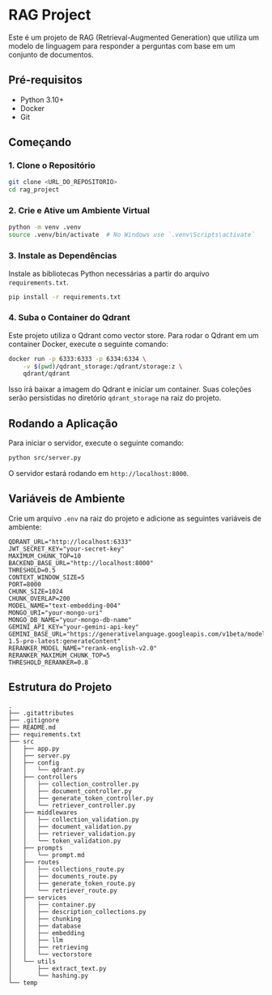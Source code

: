 # RAG Project

Este é um projeto de RAG (Retrieval-Augmented Generation) que utiliza um modelo de linguagem para responder a perguntas com base em um conjunto de documentos.

## Pré-requisitos

- Python 3.10+
- Docker
- Git

## Começando

### 1. Clone o Repositório

```bash
git clone <URL_DO_REPOSITORIO>
cd rag_project
```

### 2. Crie e Ative um Ambiente Virtual

```bash
python -m venv .venv
source .venv/bin/activate  # No Windows use `.venv\Scripts\activate`
```

### 3. Instale as Dependências

Instale as bibliotecas Python necessárias a partir do arquivo `requirements.txt`.

```bash
pip install -r requirements.txt
```

### 4. Suba o Container do Qdrant

Este projeto utiliza o Qdrant como vector store. Para rodar o Qdrant em um container Docker, execute o seguinte comando:

```bash
docker run -p 6333:6333 -p 6334:6334 \
    -v $(pwd)/qdrant_storage:/qdrant/storage:z \
    qdrant/qdrant
```
Isso irá baixar a imagem do Qdrant e iniciar um container. Suas coleções serão persistidas no diretório `qdrant_storage` na raiz do projeto.

## Rodando a Aplicação

Para iniciar o servidor, execute o seguinte comando:

```bash
python src/server.py
```

O servidor estará rodando em `http://localhost:8000`.

## Variáveis de Ambiente

Crie um arquivo `.env` na raiz do projeto e adicione as seguintes variáveis de ambiente:

```
QDRANT_URL="http://localhost:6333"
JWT_SECRET_KEY="your-secret-key"
MAXIMUM_CHUNK_TOP=10
BACKEND_BASE_URL="http://localhost:8000"
THRESHOLD=0.5
CONTEXT_WINDOW_SIZE=5
PORT=8000
CHUNK_SIZE=1024
CHUNK_OVERLAP=200
MODEL_NAME="text-embedding-004"
MONGO_URI="your-mongo-uri"
MONGO_DB_NAME="your-mongo-db-name"
GEMINI_API_KEY="your-gemini-api-key"
GEMINI_BASE_URL="https://generativelanguage.googleapis.com/v1beta/models/gemini-1.5-pro-latest:generateContent"
RERANKER_MODEL_NAME="rerank-english-v2.0"
RERANKER_MAXIMUM_CHUNK_TOP=5
THRESHOLD_RERANKER=0.8
```

## Estrutura do Projeto

```
.
├── .gitattributes
├── .gitignore
├── README.md
├── requirements.txt
├── src
│   ├── app.py
│   ├── server.py
│   ├── config
│   │   └── qdrant.py
│   ├── controllers
│   │   ├── collection_controller.py
│   │   ├── document_controller.py
│   │   ├── generate_token_controller.py
│   │   └── retriever_controller.py
│   ├── middlewares
│   │   ├── collection_validation.py
│   │   ├── document_validation.py
│   │   ├── retriever_validation.py
│   │   └── token_validation.py
│   ├── prompts
│   │   └── prompt.md
│   ├── routes
│   │   ├── collections_route.py
│   │   ├── documents_route.py
│   │   ├── generate_token_route.py
│   │   └── retriever_route.py
│   ├── services
│   │   ├── container.py
│   │   ├── description_collections.py
│   │   ├── chunking
│   │   ├── database
│   │   ├── embedding
│   │   ├── llm
│   │   ├── retrieving
│   │   └── vectorstore
│   └── utils
│       ├── extract_text.py
│       └── hashing.py
└── temp
```
